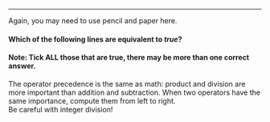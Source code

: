 
***

Again, you may need to use pencil and paper here.

#### Which of the following lines are equivalent to *true*? 

#### Note: Tick **ALL** those that are true, there may be more than one correct answer. 

<div class="hint">
  The operator precedence is the same as math: product and division are more important than addition and subtraction. When two operators have the same importance, compute them from left to right.
</div>

<div class="hint">
  Be careful with integer division!
</div>